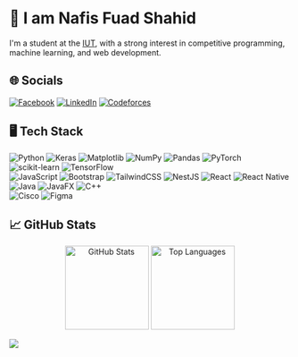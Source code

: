 # 👋 I am Nafis Fuad Shahid

I'm a student at the [IUT](https://www.iutoic-dhaka.edu/), with a strong interest in competitive programming, machine learning, and web development.

## 🌐 Socials
[![Facebook](https://img.shields.io/badge/Facebook-%231877F2.svg?logo=Facebook&logoColor=white)](https://facebook.com/nafis.fuad.169) [![LinkedIn](https://img.shields.io/badge/LinkedIn-%230077B5.svg?logo=linkedin&logoColor=white)](https://linkedin.com/in/nafis-fuad-shahid-b75740221) [![Codeforces](https://img.shields.io/badge/Codeforces-%234B6B87.svg?logo=Codeforces&logoColor=white)](https://codeforces.com/profile/NafiShahid)

## 🖥️ Tech Stack
![Python](https://img.shields.io/badge/python-3670A0?style=flat-square&logo=python&logoColor=ffdd54) 
![Keras](https://img.shields.io/badge/Keras-%23D00000.svg?style=flat-square&logo=Keras&logoColor=white) 
![Matplotlib](https://img.shields.io/badge/Matplotlib-%23ffffff.svg?style=flat-square&logo=Matplotlib&logoColor=black) 
![NumPy](https://img.shields.io/badge/numpy-%23013243.svg?style=flat-square&logo=numpy&logoColor=white) 
![Pandas](https://img.shields.io/badge/pandas-%23150458.svg?style=flat-square&logo=pandas&logoColor=white) 
![PyTorch](https://img.shields.io/badge/PyTorch-%23EE4C2C.svg?style=flat-square&logo=PyTorch&logoColor=white) 
![scikit-learn](https://img.shields.io/badge/scikit--learn-%23F7931E.svg?style=flat-square&logo=scikit-learn&logoColor=white) 
![TensorFlow](https://img.shields.io/badge/TensorFlow-%23FF6F00.svg?style=flat-square&logo=TensorFlow&logoColor=white)  <br>
![JavaScript](https://img.shields.io/badge/javascript-%23323330.svg?style=flat-square&logo=javascript&logoColor=%23F7DF1E) 
![Bootstrap](https://img.shields.io/badge/bootstrap-%238511FA.svg?style=flat-square&logo=bootstrap&logoColor=white) 
![TailwindCSS](https://img.shields.io/badge/tailwindcss-%2338B2AC.svg?style=flat-square&logo=tailwind-css&logoColor=white) 
![NestJS](https://img.shields.io/badge/nestjs-%23E0234E.svg?style=flat-square&logo=nestjs&logoColor=white) 
![React](https://img.shields.io/badge/react-%2320232a.svg?style=flat-square&logo=react&logoColor=%2361DAFB) 
![React Native](https://img.shields.io/badge/react_native-%2320232a.svg?style=flat-square&logo=react&logoColor=%2361DAFB) 
![Java](https://img.shields.io/badge/java-%23ED8B00.svg?style=flat-square&logo=openjdk&logoColor=white) 
![JavaFX](https://img.shields.io/badge/javafx-%23FF0000.svg?style=flat-square&logo=javafx&logoColor=white) 
![C++](https://img.shields.io/badge/c++-%2300599C.svg?style=flat-square&logo=c%2B%2B&logoColor=white)  <br>
![Cisco](https://img.shields.io/badge/cisco-%23049fd9.svg?style=flat-square&logo=cisco&logoColor=black) 
![Figma](https://img.shields.io/badge/figma-%23F24E1E.svg?style=flat-square&logo=figma&logoColor=white)



## 📈 GitHub Stats

<p align="center">
  <img src="https://github-readme-stats.vercel.app/api?username=nafisfuadshahid&theme=dark&hide_border=false&include_all_commits=false&count_private=false" height="150" alt="GitHub Stats" />
  <img src="https://github-readme-stats.vercel.app/api/top-langs/?username=nafisfuadshahid&theme=dark&hide_border=false&include_all_commits=false&count_private=false&layout=compact" height="150" alt="Top Languages" />
</p>

[![](https://visitcount.itsvg.in/api?id=NafisFuadShahid&label=Profile%20Views&color=12&icon=5&pretty=false)](https://visitcount.itsvg.in)

<!-- Proudly created with GPRM ( https://gprm.itsvg.in ) -->
